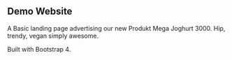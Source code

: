 ## Demo Website

A Basic landing page advertising our new Produkt Mega Joghurt 3000.
Hip, trendy, vegan simply awesome.

Built with Bootstrap 4.
